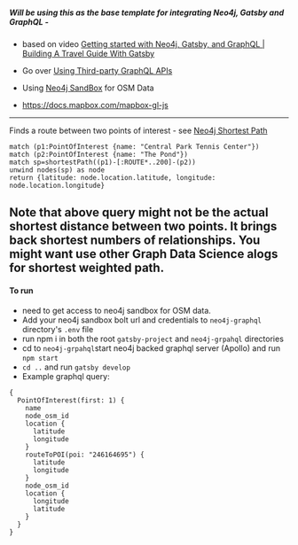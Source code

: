 ##### Will be using this as the base template for integrating  Neo4j, Gatsby and GraphQL - 
- based on video [Getting started with Neo4j, Gatsby, and GraphQL | Building A Travel Guide With Gatsby](https://www.youtube.com/watch?v=siPmZRTRki8&ab_channel=Neo4j)


- Go over [Using Third-party GraphQL APIs](https://www.gatsbyjs.com/docs/third-party-graphql/)
- Using [Neo4j SandBox](https://sandbox.neo4j.com/) for OSM Data
- https://docs.mapbox.com/mapbox-gl-js
---

Finds a route between two points of interest - see [Neo4j Shortest Path](https://neo4j.com/docs/graph-data-science/current/alpha-algorithms/shortest-path/)
```
match (p1:PointOfInterest {name: "Central Park Tennis Center"})
match (p2:PointOfInterest {name: "The Pond"})
match sp=shortestPath((p1)-[:ROUTE*..200]-(p2))
unwind nodes(sp) as node
return {latitude: node.location.latitude, longitude: node.location.longitude}
```
Note that above query might not be the actual shortest distance between two points.
It brings back shortest numbers of relationships.
You might want use other Graph Data Science alogs for shortest weighted path.
---

#### To run
- need to get access to neo4j sandbox for OSM data.
- Add your neo4j sandbox bolt url and credentials to `neo4j-graphql` directory's `.env` file
- run npm i in both the root `gatsby-project` and `neo4j-grpahql` directories
- cd to `neo4j-grpahql`start neo4j backed graphql server (Apollo) and run `npm start`
- `cd ..` and run `gatsby develop`
- Example graphql query:
```
{
  PointOfInterest(first: 1) {
    name
    node_osm_id
    location {
      latitude
      longitude
    }
    routeToPOI(poi: "246164695") {
      latitude
      longitude
    }
    node_osm_id
    location {
      longitude
      latitude
    }
  }
}
```
